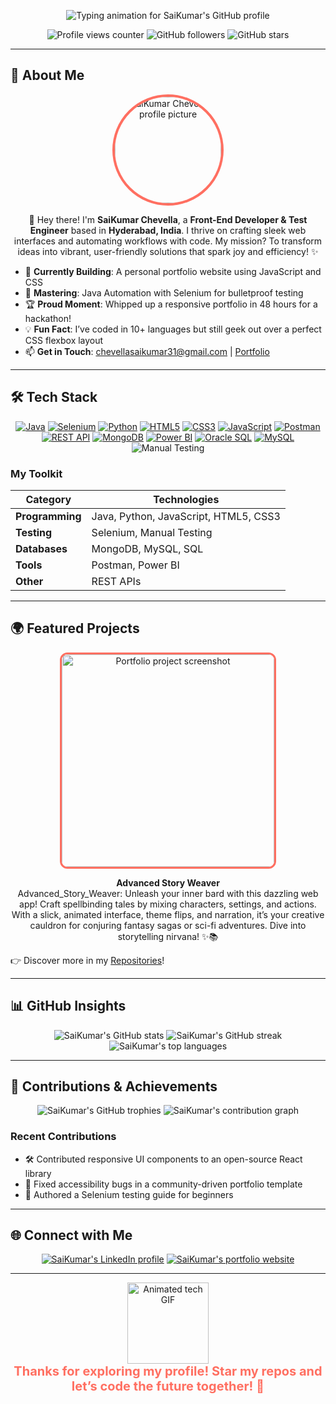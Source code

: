 <p align="center">
  <img src="https://readme-typing-svg.herokuapp.com?font=JetBrains+Mono&size=36&pause=700&color=FF6F61&center=true&vCenter=true&width=700&lines=Hey,+I'm+SaiKumar+Chevella!;I'm+a+Test+Engineer!;I'm+a+Developer!" alt="Typing animation for SaiKumar's GitHub profile" />
</p>

<p align="center">
  <img src="https://komarev.com/ghpvc/?username=saikumar-chev&style=flat-square&color=FF6F61" alt="Profile views counter" />
  <img src="https://img.shields.io/github/followers/saikumar-chev?label=Followers&style=social" alt="GitHub followers" />
  <img src="https://img.shields.io/github/stars/saikumar-chev?affiliations=OWNER%2CCOLLABORATOR&style=social" alt="GitHub stars" />
</p>

---

## 🌟 About Me
<div align="center">
  <img src="https://raw.githubusercontent.com/saikumar-chev/profile/main/sk1.jpg" width="170" style="border-radius:50%; border: 4px solid #FF6F61;" alt="SaiKumar Chevella's profile picture" />
</div>

<p align="center">
  👋 Hey there! I'm <b>SaiKumar Chevella</b>, a <b>Front-End Developer & Test Engineer</b> based in <b>Hyderabad, India</b>. I thrive on crafting sleek web interfaces and automating workflows with code. My mission? To transform ideas into vibrant, user-friendly solutions that spark joy and efficiency! ✨
</p>

- 🚀 **Currently Building**: A personal portfolio website using JavaScript and CSS
- 🌱 **Mastering**: Java Automation with Selenium for bulletproof testing
- 🏆 **Proud Moment**: Whipped up a responsive portfolio in 48 hours for a hackathon!
- 💡 **Fun Fact**: I’ve coded in 10+ languages but still geek out over a perfect CSS flexbox layout
- 📫 **Get in Touch**: [chevellasaikumar31@gmail.com](mailto:chevellasaikumar31@gmail.com) | [Portfolio](https://saikumar-portfo.netlify.app/)

---

## 🛠️ Tech Stack
<div align="center">
  <a href="https://www.java.com/"><img src="https://img.shields.io/badge/Java-007396?style=for-the-badge&logo=java&logoColor=white" alt="Java" /></a>
  <a href="https://www.selenium.dev/"><img src="https://img.shields.io/badge/Selenium-43B02A?style=for-the-badge&logo=selenium&logoColor=white" alt="Selenium" /></a>
  <a href="https://www.python.org/"><img src="https://img.shields.io/badge/Python-3776AB?style=for-the-badge&logo=python&logoColor=white" alt="Python" /></a>
  <a href="https://developer.mozilla.org/en-US/docs/Web/HTML"><img src="https://img.shields.io/badge/HTML5-E34F26?style=for-the-badge&logo=html5&logoColor=white" alt="HTML5" /></a>
  <a href="https://developer.mozilla.org/en-US/docs/Web/CSS"><img src="https://img.shields.io/badge/CSS3-1572B6?style=for-the-badge&logo=css3&logoColor=white" alt="CSS3" /></a>
  <a href="https://developer.mozilla.org/en-US/docs/Web/JavaScript"><img src="https://img.shields.io/badge/JavaScript-F7DF1E?style=for-the-badge&logo=javascript&logoColor=black" alt="JavaScript" /></a>
  <a href="https://www.postman.com/"><img src="https://img.shields.io/badge/Postman-FF6C37?style=for-the-badge&logo=postman&logoColor=white" alt="Postman" /></a>
  <a href="https://restfulapi.net/"><img src="https://img.shields.io/badge/REST_API-6B7280?style=for-the-badge&logo=rest-api&logoColor=white" alt="REST API" /></a>
  <a href="https://www.mongodb.com/"><img src="https://img.shields.io/badge/MongoDB-47A248?style=for-the-badge&logo=mongodb&logoColor=white" alt="MongoDB" /></a>
  <a href="https://powerbi.microsoft.com/"><img src="https://img.shields.io/badge/Power_BI-F2C811?style=for-the-badge&logo=powerbi&logoColor=black" alt="Power BI" /></a>
  <a href="https://docs.oracle.com/en/database/oracle/oracle-database/23/sqlrf/"><img src="https://img.shields.io/badge/Oracle_SQL-C74634?style=for-the-badge&logo=oracle&logoColor=white" alt="Oracle SQL" /></a>
  <a href="https://www.mysql.com/"><img src="https://img.shields.io/badge/MySQL-4479A1?style=for-the-badge&logo=mysql&logoColor=white" alt="MySQL" /></a>
  <img src="https://img.shields.io/badge/Manual_Testing-2D3748?style=for-the-badge&logo=bug&logoColor=white" alt="Manual Testing" />
</div>

### My Toolkit
| **Category**       | **Technologies**                          |
|--------------------|-------------------------------------------|
| **Programming**    | Java, Python, JavaScript, HTML5, CSS3     |
| **Testing**        | Selenium, Manual Testing                  |
| **Databases**      | MongoDB, MySQL, SQL                       |
| **Tools**          | Postman, Power BI                         |
| **Other**          | REST APIs                                 |

---

## 🌍 Featured Projects
<div align="center">
  <a href="https://github.com/saikumar-chev/Advanced_Story_Weaver">
    <img src="https://github.com/saikumar-chev/profile/blob/main/screenshot.png" width="340" style="border-radius:12px; border: 3px solid #FF6F61;" alt="Portfolio project screenshot" />
  </a>
  <p>
    <b>Advanced Story Weaver</b><br>
    Advanced_Story_Weaver: Unleash your inner bard with this dazzling web app! Craft spellbinding tales by mixing characters, settings, and actions. With a slick, animated interface, theme flips, and narration, it’s your creative cauldron for conjuring fantasy sagas or sci-fi adventures. Dive into storytelling nirvana! ✨📚<br>
  </p>
</div>

👉 Discover more in my [Repositories](https://github.com/saikumar-chev?tab=repositories)!

---

## 📊 GitHub Insights
<div align="center">
  <img src="https://github-readme-stats.vercel.app/api?username=saikumar-chev&show_icons=true&theme=vision-friendly-dark&hide_border=true" alt="SaiKumar's GitHub stats" />
  <img src="https://github-readme-streak-stats.herokuapp.com/?user=saikumar-chev&theme=vision-friendly-dark&hide_border=true" alt="SaiKumar's GitHub streak" />
  <img src="https://github-readme-stats.vercel.app/api/top-langs/?username=saikumar-chev&layout=compact&theme=vision-friendly-dark&hide_border=true" alt="SaiKumar's top languages" />
</div>

---

## 🏅 Contributions & Achievements
<div align="center">
  <img src="https://github-profile-trophy.vercel.app/?username=saikumar-chev&theme=gruvbox&no-frame=true&margin-w=10&column=6" alt="SaiKumar's GitHub trophies" />
  <img src="https://github-readme-activity-graph.vercel.app/graph?username=saikumar-chev&theme=dracula&hide_border=true&area=true" alt="SaiKumar's contribution graph" />
</div>

### Recent Contributions
- 🛠️ Contributed responsive UI components to an open-source React library
- 🐛 Fixed accessibility bugs in a community-driven portfolio template
- 📝 Authored a Selenium testing guide for beginners

---

## 🌐 Connect with Me
<div align="center">
  <a href="https://www.linkedin.com/in/saikumar-chevella/"><img src="https://img.shields.io/badge/LinkedIn-0077B5?style=for-the-badge&logo=linkedin&logoColor=white" alt="SaiKumar's LinkedIn profile" /></a>
  <a href="https://saikumar-portfo.netlify.app/"><img src="https://img.shields.io/badge/Portfolio-FF5733?style=for-the-badge&logo=firefox&logoColor=white" alt="SaiKumar's portfolio website" /></a>
</div>

---

<p align="center">
  <img src="https://media.giphy.com/media/L1R1tvI9svkIWwpVYr/giphy.gif" width="130" alt="Animated tech GIF" />
  <br>
  <b style="color: #FF6F61; font-size: 20px;">Thanks for exploring my profile! Star my repos and let’s code the future together! 🚀</b>
</p>

